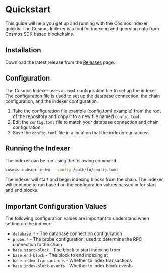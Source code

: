 # Quickstart

This guide will help you get up and running with the Cosmos Indexer quickly. The Cosmos Indexer is a tool for indexing and querying data from Cosmos SDK based blockchains.

## Installation

Download the latest release from the [Releases](https://github.com/scalarorg/xchains-indexer/releases) page.

## Configuration

The Cosmos Indexer uses a `.toml` configuration file to set up the indexer. The configuration file is used to set up the database connection, the chain configuration, and the indexer configuration.

1. Take the configuration file example (config.toml.example) from the root of the repository and copy it to a new file named `config.toml`.
2. Edit the `config.toml` file to match your database connection and chain configuration.
3. Save the `config.toml` file in a location that the indexer can access.

## Running the Indexer

The indexer can be run using the following command:

```bash
cosmos-indexer index --config /path/to/config.toml
```

The indexer will start and begin indexing blocks from the chain. The indexer will continue to run based on the configuration values passed in for start and end blocks.

## Important Configuration Values

The following configuration values are important to understand when setting up the indexer:

- `database.*` - The database connection configuration
- `probe.*` - The probe configuration, used to determine the RPC connection to the chain
- `base.start-block` - The block to start indexing from
- `base.end-block` - The block to end indexing at
- `base.index-transactions` - Whether to index transactions
- `base.index-block-events` - Whether to index block events
